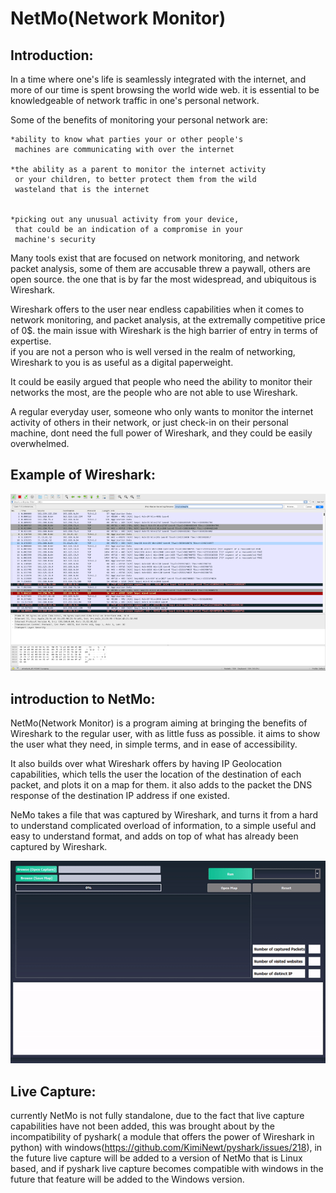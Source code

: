 # NetMo(Network Monitor)



## Introduction:


In a time where one's life is seamlessly integrated with the internet,
and more of our time is spent browsing the world wide web. 
it is essential to be knowledgeable  of network traffic in one's personal network.



Some of the benefits of monitoring your personal network are:


	*ability to know what parties your or other people's
	 machines are communicating with over the internet

	*the ability as a parent to monitor the internet activity
	 or your children, to better protect them from the wild
	 wasteland that is the internet


	*picking out any unusual activity from your device, 
	 that could be an indication of a compromise in your
	 machine's security




Many tools exist that are focused on network monitoring, and network packet analysis,
 some of them are accusable threw a paywall, others are open source. 
 the one that is by far the most widespread, and ubiquitous is Wireshark.


Wireshark offers to the user near endless capabilities when it comes to network monitoring,
 and packet analysis, at the extremally competitive price of 0$. the main issue with Wireshark
 is the high barrier of entry in terms of expertise.  
 if you are not a person who is well versed in the realm of networking, Wireshark to you is as
 useful as a digital paperweight.


It could be easily argued that people who need the ability to monitor their networks the most,
 are the people who are not able to use Wireshark.

A regular everyday user, someone who only wants to  monitor the internet activity of others in their network,
 or just check-in on their personal machine, dont need the full power of Wireshark,
 and they could be easily overwhelmed.



## Example of Wireshark:

![](ReadMeStuff/ws.png)





## introduction to NetMo:
NetMo(Network Monitor) is a program aiming at bringing the benefits of Wireshark to the regular user, with as little fuss as   possible. it aims to show the user what they need, in simple terms, and in ease of accessibility.

It also builds over what Wireshark offers by having IP Geolocation capabilities, which tells the user the location of the destination of each packet, and plots it on a map for them. it also adds to the packet the DNS response of the destination IP address if one existed.

NeMo takes a file that was captured by Wireshark, and turns it from a hard to understand complicated overload of information, to a simple useful  and easy to understand format, and adds on top of what has already been captured by Wireshark.

![](ReadMeStuff/netmo.gif)



## Live Capture:

currently NetMo is not fully standalone, due to the fact that live capture capabilities have not been added, this was brought about by the incompatibility of pyshark( a module that offers the power of Wireshark in python) with windows(https://github.com/KimiNewt/pyshark/issues/218), in the future live capture will be added to a version of NetMo that is Linux based, and if pyshark live capture becomes compatible with windows in the future that feature will be added to the Windows version. 








